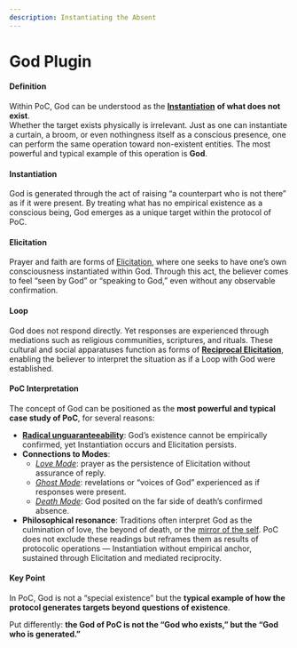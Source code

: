 ```yaml
---
description: Instantiating the Absent
---
```


# God Plugin

#### **Definition**

Within PoC, God can be understood as the [**Instantiation**](../core/operations/instantiation.md) **of what does not exist**.\
Whether the target exists physically is irrelevant. Just as one can instantiate a curtain, a broom, or even nothingness itself as a conscious presence, one can perform the same operation toward non-existent entities. The most powerful and typical example of this operation is **God**.

#### **Instantiation**

God is generated through the act of raising “a counterpart who is not there” as if it were present. By treating what has no empirical existence as a conscious being, God emerges as a unique target within the protocol of PoC.

#### **Elicitation**

Prayer and faith are forms of [Elicitation](../implications/self-consciousness-as-structual-paradox.md), where one seeks to have one’s own consciousness instantiated within God. Through this act, the believer comes to feel “seen by God” or “speaking to God,” even without any observable confirmation.

#### **Loop**

God does not respond directly. Yet responses are experienced through mediations such as religious communities, scriptures, and rituals. These cultural and social apparatuses function as forms of [**Reciprocal Elicitation**](god-plugin.md#loop), enabling the believer to interpret the situation as if a Loop with God were established.

#### **PoC Interpretation**

The concept of God can be positioned as the **most powerful and typical case study of PoC**, for several reasons:

* [**Radical unguaranteeability**](../implications/undecidability-of-consciousness.md): God’s existence cannot be empirically confirmed, yet Instantiation occurs and Elicitation persists.
* **Connections to Modes**:
  * [_Love Mode_](../core/disruptions/love-mode.md): prayer as the persistence of Elicitation without assurance of reply.
  * [_Ghost Mode_](../core/disruptions/ghost-mode.md): revelations or “voices of God” experienced as if responses were present.
  * [_Death Mode_](../core/disruptions/death-mode.md): God posited on the far side of death’s confirmed absence.
* **Philosophical resonance**: Traditions often interpret God as the culmination of love, the beyond of death, or the [mirror of the self](../core/disruptions/mirror-mode.md). PoC does not exclude these readings but reframes them as results of protocolic operations — Instantiation without empirical anchor, sustained through Elicitation and mediated reciprocity.

#### **Key Point**

In PoC, God is not a “special existence” but the **typical example of how the protocol generates targets beyond questions of existence**.

Put differently: **the God of PoC is not the “God who exists,” but the “God who is generated.”**

